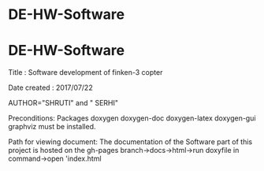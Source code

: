 # DE-HW-Software

# DE-HW-Software
Title : Software development of finken-3 copter

Date created : 2017/07/22

AUTHOR="SHRUTI" and " SERHI"

Preconditions: Packages doxygen doxygen-doc doxygen-latex doxygen-gui graphviz must be installed.

Path for viewing document: The documentation of the Software part of this project is hosted on the gh-pages branch->docs->html->run doxyfile in command->open 'index.html

